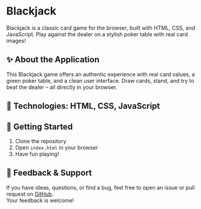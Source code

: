 # Blackjack

Blackjack is a classic card game for the browser, built with HTML, CSS, and JavaScript. Play against the dealer on a stylish poker table with real card images!

## ✨ About the Application

This Blackjack game offers an authentic experience with real card values, a green poker table, and a clean user interface. Draw cards, stand, and try to beat the dealer – all directly in your browser.

## 🔧 **Technologies:** HTML, CSS, JavaScript

## 🚀 Getting Started

1. Clone the repository
2. Open `index.html` in your browser
3. Have fun playing!

## 💬 Feedback & Support

If you have ideas, questions, or find a bug, feel free to open an issue or pull request on [GitHub](https://github.com/your-github-username/BlackJack).  
Your feedback is welcome!